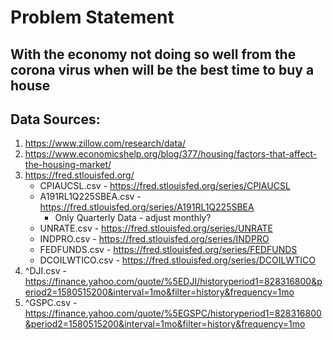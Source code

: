 # __Problem Statement__
## With the economy not doing so well from the corona virus when will be the best time to buy a house

## __Data Sources__: 

1. https://www.zillow.com/research/data/
2. https://www.economicshelp.org/blog/377/housing/factors-that-affect-the-housing-market/ 
3. https://fred.stlouisfed.org/ 
    * CPIAUCSL.csv - https://fred.stlouisfed.org/series/CPIAUCSL
    * A191RL1Q225SBEA.csv - https://fred.stlouisfed.org/series/A191RL1Q225SBEA
        * Only Quarterly Data - adjust monthly?
    * UNRATE.csv - https://fred.stlouisfed.org/series/UNRATE
    * INDPRO.csv - https://fred.stlouisfed.org/series/INDPRO
    * FEDFUNDS.csv - https://fred.stlouisfed.org/series/FEDFUNDS
    * DCOILWTICO.csv - https://fred.stlouisfed.org/series/DCOILWTICO
4. ^DJI.csv - https://finance.yahoo.com/quote/%5EDJI/historyperiod1=828316800&period2=1580515200&interval=1mo&filter=history&frequency=1mo
5. ^GSPC.csv - https://finance.yahoo.com/quote/%5EGSPC/historyperiod1=828316800&period2=1580515200&interval=1mo&filter=history&frequency=1mo
